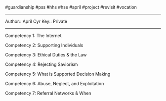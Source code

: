 #guardianship #pss #hhs #hse #april #project #revisit #vocation

---
Author:: April Cyr
Key:: Private

---


Competency 1: The Internet

Competency 2: Supporting Individuals

Competency 3: Ethical Duties & the Law

Competency 4: Rejecting Saviorism

Competency 5: What is Supported Decision Making

Competency 6: Abuse, Neglect, and Exploitation

Competency 7: Referral Networks & When 